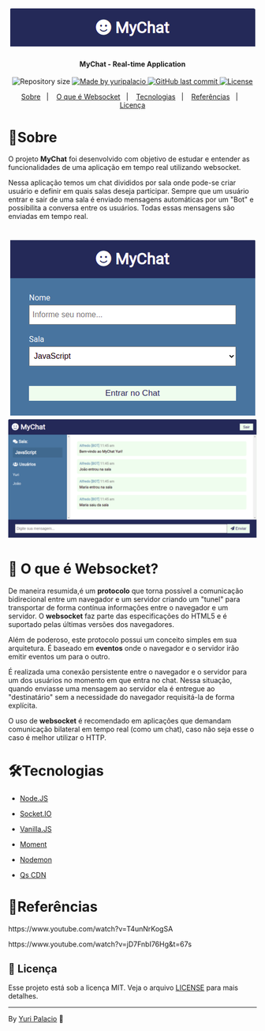 <h1 align="center">
    <img alt="MyChat" title="#MyChat" src=".github/logo.png">
</h1>

<h4 align="center"> 
	MyChat - Real-time Application
</h4>

<p align="center">	
  <img alt="Repository size" src="https://img.shields.io/github/repo-size/yuripalacio/mychat">

  <a href="https://www.linkedin.com/in/yuripalacio/">
    <img alt="Made by yuripalacio" src="https://img.shields.io/badge/made%20by-Yuri%20Palacio-%2304D361">
  </a>
  
  <a href="https://github.com/yuripalacio/mychat/commits/master">
    <img alt="GitHub last commit" src="https://img.shields.io/github/last-commit/yuripalacio/mychat">
  </a>
  
  <a href="https://github.com/yuripalacio/mychat/blob/master/LICENSE">
    <img alt="License" src="https://img.shields.io/badge/license-MIT-brightgreen">
  </a>
</p>

<p align="center">
  <a href="#sobre">Sobre</a>&nbsp;&nbsp;&nbsp;|&nbsp;&nbsp;&nbsp;
  <a href="#websocket">O que é Websocket</a>&nbsp;&nbsp;&nbsp;|&nbsp;&nbsp;&nbsp;
  <a href="#tecnologias">Tecnologias</a>&nbsp;&nbsp;&nbsp;|&nbsp;&nbsp;&nbsp;
  <a href="#referencias">Referências</a>&nbsp;&nbsp;&nbsp;|&nbsp;&nbsp;&nbsp;
  <a href="#licença">Licença</a>
</p>

# :notebook:Sobre

O projeto **MyChat** foi desenvolvido com objetivo de estudar e entender as funcionalidades de uma aplicação em tempo real utilizando websocket.

Nessa aplicação temos um chat divididos por sala onde pode-se criar usuário e definir em quais salas deseja participar.
Sempre que um usuário entrar e sair de uma sala é enviado mensagens automáticas por um "Bot" e possibilita a conversa entre os usuários.
Todas essas mensagens são enviadas em tempo real.

<h1 align="center">
  <img alt="signIn" title="#signIn" src=".github/signIn.png">

  <img alt="chat" title="#chat" src=".github/chat.png">
</h1>

# 🤔 O que é Websocket?

De maneira resumida,é um **protocolo** que torna possível a comunicação bidirecional entre um navegador e um servidor criando um "tunel" para transportar de forma contínua informações entre o navegador e um servidor.
O **websocket** faz parte das especificações do HTML5 e é suportado pelas últimas versões dos navegadores.

Além de poderoso, este protocolo possui um conceito simples em sua arquitetura. É baseado em **eventos** onde o navegador e o servidor irão emitir eventos um para o outro.

É realizada uma conexão persistente entre o navegador e o servidor para um dos usuários no momento em que entra no chat.
Nessa situação, quando enviasse uma mensagem ao servidor ela é entregue ao "destinatário" sem a necessidade do navegador requisitá-la de forma explícita.

O uso de **websocket** é recomendado em aplicações que demandam comunicação bilateral em tempo real (como um chat), caso não seja esse o caso é melhor utilizar o HTTP.

# 🛠Tecnologias

- [Node.JS](https://nodejs.org/en/docs/)
- [Socket.IO](https://www.typescriptlang.org/)
- [Vanilla.JS](http://vanilla-js.com/)

- [Moment](https://momentjs.com/)
- [Nodemon](https://nodemon.io/)
- [Qs CDN](https://github.com/ljharb/qs)

# :repeat:Referências

<p>
https://www.youtube.com/watch?v=T4unNrKogSA
<p>
https://www.youtube.com/watch?v=jD7FnbI76Hg&t=67s

## :page_with_curl: Licença

Esse projeto está sob a licença MIT. Veja o arquivo <a href="https://github.com/nathaliacristina20/gorestaurant/blob/master/LICENSE">LICENSE</a> para mais detalhes.

<hr />

By [Yuri Palacio](https://www.linkedin.com/in/yuri-palacio/) :wave:
